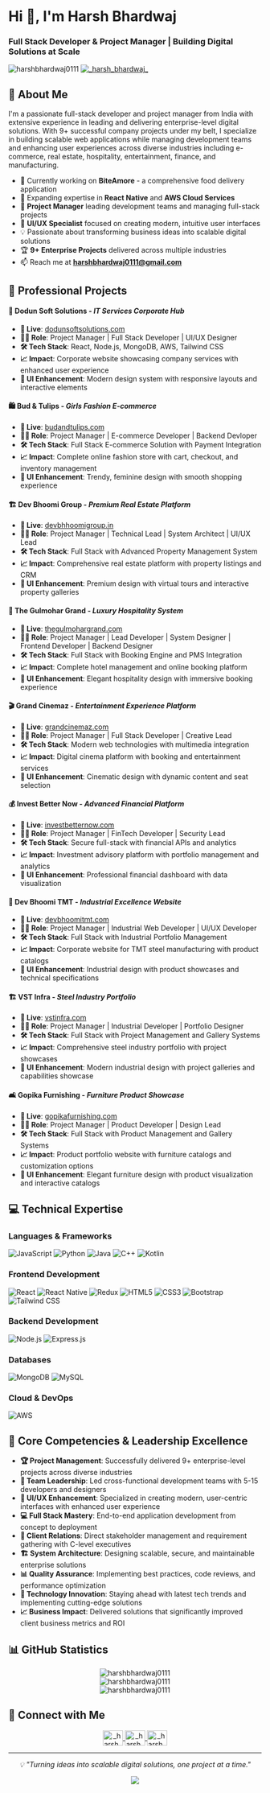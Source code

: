 # Hi 👋, I'm Harsh Bhardwaj

### Full Stack Developer & Project Manager | Building Digital Solutions at Scale

<p align="left"> 
  <img src="https://komarev.com/ghpvc/?username=harshbhardwaj0111&label=Profile%20views&color=0e75b6&style=flat" alt="harshbhardwaj0111" /> 
  <a href="https://x.com/HarshBh06422742?t=ofSGVe7Htsznn_hvUPqN_Q&s=09" target="blank">
    <img src="https://img.shields.io/twitter/follow/HarshBh06422742?logo=twitter&style=for-the-badge" alt="_harsh_bhardwaj_" />
  </a> 
</p>

## 🚀 About Me

I'm a passionate full-stack developer and project manager from India with extensive experience in leading and delivering enterprise-level digital solutions. With 9+ successful company projects under my belt, I specialize in building scalable web applications while managing development teams and enhancing user experiences across diverse industries including e-commerce, real estate, hospitality, entertainment, finance, and manufacturing.

- 🔭 Currently working on **BiteAmore** - a comprehensive food delivery application
- 🌱 Expanding expertise in **React Native** and **AWS Cloud Services**
- 💼 **Project Manager** leading development teams and managing full-stack projects
- 🎨 **UI/UX Specialist** focused on creating modern, intuitive user interfaces
- 💡 Passionate about transforming business ideas into scalable digital solutions
- 🏆 **9+ Enterprise Projects** delivered across multiple industries
- 📫 Reach me at **harshbhardwaj0111@gmail.com**

## 🏢 Professional Projects 

#### 🌟 **Dodun Soft Solutions** - *IT Services Corporate Hub*
- **🔗 Live**: [dodunsoftsolutions.com](https://dodunsoftsolutions.com)
- **👨‍💼 Role**: Project Manager | Full Stack Developer | UI/UX Designer
- **🛠️ Tech Stack**: React, Node.js, MongoDB, AWS, Tailwind CSS
- **📈 Impact**: Corporate website showcasing company services with enhanced user experience
- **🎨 UI Enhancement**: Modern design system with responsive layouts and interactive elements

#### 🛍️ **Bud & Tulips** - *Girls Fashion E-commerce*
- **🔗 Live**: [budandtulips.com](https://budandtulips.com)
- **👨‍💼 Role**: Project Manager | E-commerce Developer | Backend Devloper
- **🛠️ Tech Stack**: Full Stack E-commerce Solution with Payment Integration
- **📈 Impact**: Complete online fashion store with cart, checkout, and inventory management
- **🎨 UI Enhancement**: Trendy, feminine design with smooth shopping experience

#### 🏗️ **Dev Bhoomi Group** - *Premium Real Estate Platform*
- **🔗 Live**: [devbhhoomigroup.in](https://devbhhoomigroup.in)
- **👨‍💼 Role**: Project Manager | Technical Lead | System Architect | UI/UX Lead
- **🛠️ Tech Stack**: Full Stack with Advanced Property Management System
- **📈 Impact**: Comprehensive real estate platform with property listings and CRM
- **🎨 UI Enhancement**: Premium design with virtual tours and interactive property galleries

#### 🏨 **The Gulmohar Grand** - *Luxury Hospitality System*
- **🔗 Live**: [thegulmohargrand.com](https://thegulmohargrand.com)
- **👨‍💼 Role**: Project Manager | Lead Developer | System Designer | Frontend Developer | Backend Designer
- **🛠️ Tech Stack**: Full Stack with Booking Engine and PMS Integration
- **📈 Impact**: Complete hotel management and online booking platform
- **🎨 UI Enhancement**: Elegant hospitality design with immersive booking experience

#### 🎬 **Grand Cinemaz** - *Entertainment Experience Platform*
- **🔗 Live**: [grandcinemaz.com](https://grandcinemaz.com)
- **👨‍💼 Role**: Project Manager | Full Stack Developer | Creative Lead
- **🛠️ Tech Stack**: Modern web technologies with multimedia integration
- **📈 Impact**: Digital cinema platform with booking and entertainment services
- **🎨 UI Enhancement**: Cinematic design with dynamic content and seat selection

#### 💰 **Invest Better Now** - *Advanced Financial Platform*
- **🔗 Live**: [investbetternow.com](https://investbetternow.com)
- **👨‍💼 Role**: Project Manager | FinTech Developer | Security Lead
- **🛠️ Tech Stack**: Secure full-stack with financial APIs and analytics
- **📈 Impact**: Investment advisory platform with portfolio management and analytics
- **🎨 UI Enhancement**: Professional financial dashboard with data visualization

#### 🏢 **Dev Bhoomi TMT** - *Industrial Excellence Website*
- **🔗 Live**: [devbhoomitmt.com](https://devbhoomitmt.com)
- **👨‍💼 Role**: Project Manager | Industrial Web Developer | UI/UX Developer
- **🛠️ Tech Stack**: Full Stack with Industrial Portfolio Management
- **📈 Impact**: Corporate website for TMT steel manufacturing with product catalogs
- **🎨 UI Enhancement**: Industrial design with product showcases and technical specifications

#### 🏗️ **VST Infra** - *Steel Industry Portfolio*
- **🔗 Live**: [vstinfra.com](https://vstinfra.com)
- **👨‍💼 Role**: Project Manager | Industrial Developer | Portfolio Designer
- **🛠️ Tech Stack**: Full Stack with Project Management and Gallery Systems
- **📈 Impact**: Comprehensive steel industry portfolio with project showcases
- **🎨 UI Enhancement**: Modern industrial design with project galleries and capabilities showcase

#### 🛋️ **Gopika Furnishing** - *Furniture Product Showcase*
- **🔗 Live**: [gopikafurnishing.com](https://gopikafurnishing.com)
- **👨‍💼 Role**: Project Manager | Product Developer | Design Lead
- **🛠️ Tech Stack**: Full Stack with Product Management and Gallery Systems
- **📈 Impact**: Product portfolio website with furniture catalogs and customization options
- **🎨 UI Enhancement**: Elegant furniture design with product visualization and interactive catalogs

## 💻 Technical Expertise

### **Languages & Frameworks**
![JavaScript](https://img.shields.io/badge/-JavaScript-F7DF1E?style=flat-square&logo=JavaScript&logoColor=black)
![Python](https://img.shields.io/badge/-Python-3776AB?style=flat-square&logo=Python&logoColor=white)
![Java](https://img.shields.io/badge/-Java-007396?style=flat-square&logo=Java&logoColor=white)
![C++](https://img.shields.io/badge/-C++-00599C?style=flat-square&logo=C%2B%2B&logoColor=white)
![Kotlin](https://img.shields.io/badge/-Kotlin-0095D5?style=flat-square&logo=Kotlin&logoColor=white)

### **Frontend Development**
![React](https://img.shields.io/badge/-React-61DAFB?style=flat-square&logo=React&logoColor=black)
![React Native](https://img.shields.io/badge/-React%20Native-61DAFB?style=flat-square&logo=React&logoColor=black)
![Redux](https://img.shields.io/badge/-Redux-764ABC?style=flat-square&logo=Redux&logoColor=white)
![HTML5](https://img.shields.io/badge/-HTML5-E34F26?style=flat-square&logo=HTML5&logoColor=white)
![CSS3](https://img.shields.io/badge/-CSS3-1572B6?style=flat-square&logo=CSS3&logoColor=white)
![Bootstrap](https://img.shields.io/badge/-Bootstrap-563D7C?style=flat-square&logo=Bootstrap&logoColor=white)
![Tailwind CSS](https://img.shields.io/badge/-Tailwind%20CSS-38B2AC?style=flat-square&logo=Tailwind-CSS&logoColor=white)

### **Backend Development**
![Node.js](https://img.shields.io/badge/-Node.js-339933?style=flat-square&logo=Node.js&logoColor=white)
![Express.js](https://img.shields.io/badge/-Express.js-000000?style=flat-square&logo=Express&logoColor=white)

### **Databases**
![MongoDB](https://img.shields.io/badge/-MongoDB-47A248?style=flat-square&logo=MongoDB&logoColor=white)
![MySQL](https://img.shields.io/badge/-MySQL-4479A1?style=flat-square&logo=MySQL&logoColor=white)

### **Cloud & DevOps**
![AWS](https://img.shields.io/badge/-AWS-232F3E?style=flat-square&logo=Amazon-AWS&logoColor=white)

## 🎯 Core Competencies & Leadership Excellence

- **🏆 Project Management**: Successfully delivered 9+ enterprise-level projects across diverse industries
- **👥 Team Leadership**: Led cross-functional development teams with 5-15 developers and designers
- **🎨 UI/UX Enhancement**: Specialized in creating modern, user-centric interfaces with enhanced user experience
- **💻 Full Stack Mastery**: End-to-end application development from concept to deployment
- **🤝 Client Relations**: Direct stakeholder management and requirement gathering with C-level executives
- **🏗️ System Architecture**: Designing scalable, secure, and maintainable enterprise solutions
- **📊 Quality Assurance**: Implementing best practices, code reviews, and performance optimization
- **🚀 Technology Innovation**: Staying ahead with latest tech trends and implementing cutting-edge solutions
- **📈 Business Impact**: Delivered solutions that significantly improved client business metrics and ROI

## 📊 GitHub Statistics

<div align="center">
  <img src="https://github-readme-stats.vercel.app/api/top-langs?username=harshbhardwaj0111&show_icons=true&locale=en&layout=compact&theme=radical" alt="harshbhardwaj0111" />
</div>

<div align="center">
  <img src="https://github-readme-stats.vercel.app/api?username=harshbhardwaj0111&show_icons=true&locale=en&theme=radical" alt="harshbhardwaj0111" />
</div>

<div align="center">
  <img src="https://github-readme-streak-stats.herokuapp.com/?user=harshbhardwaj0111&theme=radical" alt="harshbhardwaj0111" />
</div>

## 🤝 Connect with Me

<p align="center">
  <a href="https://x.com/HarshBh06422742?t=ofSGVe7Htsznn_hvUPqN_Q&s=09" target="blank">
    <img align="center" src="https://raw.githubusercontent.com/rahuldkjain/github-profile-readme-generator/master/src/images/icons/Social/twitter.svg" alt="_harsh_bhardwaj_" height="30" width="40" />
  </a>
  <a href="https://www.linkedin.com/in/harsh-bhardwaj-56826226b" target="blank">
    <img align="center" src="https://raw.githubusercontent.com/rahuldkjain/github-profile-readme-generator/master/src/images/icons/Social/linked-in-alt.svg" alt="_harsh_bhardwaj_" height="30" width="40" />
  </a>
  <a href="https://www.instagram.com/credulous_harsh?igsh=MTRpY3RsbWMycmY4_" target="blank">
    <img align="center" src="https://raw.githubusercontent.com/rahuldkjain/github-profile-readme-generator/master/src/images/icons/Social/instagram.svg" alt="_harsh_bhardwaj_" height="30" width="40" />
  </a>
</p>

---

<p align="center">
  <i>💡 "Turning ideas into scalable digital solutions, one project at a time."</i>
</p>

<p align="center">
  <img src="https://capsule-render.vercel.app/api?type=waving&color=gradient&height=100&section=footer" />
</p>
